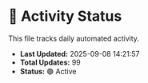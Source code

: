 # 🤖 Activity Status

This file tracks daily automated activity.

- **Last Updated:** 2025-09-08 14:21:57
- **Total Updates:** 99
- **Status:** 🟢 Active
